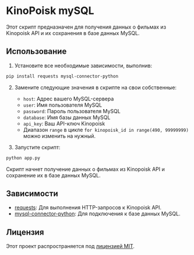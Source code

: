 # KinoPoisk mySQL
Этот скрипт предназначен для получения данных о фильмах из Kinopoisk API и их сохранения в базе данных MySQL.

## Использование

1. Установите все необходимые зависимости, выполнив:

```bash
pip install requests mysql-connector-python
```

2. Замените следующие значения в скрипте на свои собственные:

   - `host`: Адрес вашего MySQL-сервера
   - `user`: Имя пользователя MySQL
   - `password`: Пароль пользователя MySQL
   - `database`: Имя базы данных MySQL
   - `api_key`: Ваш API-ключ Kinopoisk
   - Диапазон `range` в цикле `for kinopoisk_id in range(490, 99999999)` можно изменить на нужный.

3. Запустите скрипт:

```bash
python app.py
```

Скрипт начнет получение данных о фильмах из Kinopoisk API и сохранение их в базе данных MySQL.

## Зависимости

- [requests](https://pypi.org/project/requests/): Для выполнения HTTP-запросов к Kinopoisk API.
- [mysql-connector-python](https://pypi.org/project/mysql-connector-python/): Для подключения к базе данных MySQL.

## Лицензия

Этот проект распространяется под [лицензией MIT](LICENSE).
